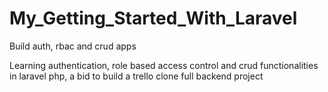 # My_Getting_Started_With_Laravel
Build auth, rbac and crud apps

Learning authentication, role based access control and crud functionalities in laravel php, a bid to build a trello clone full backend project